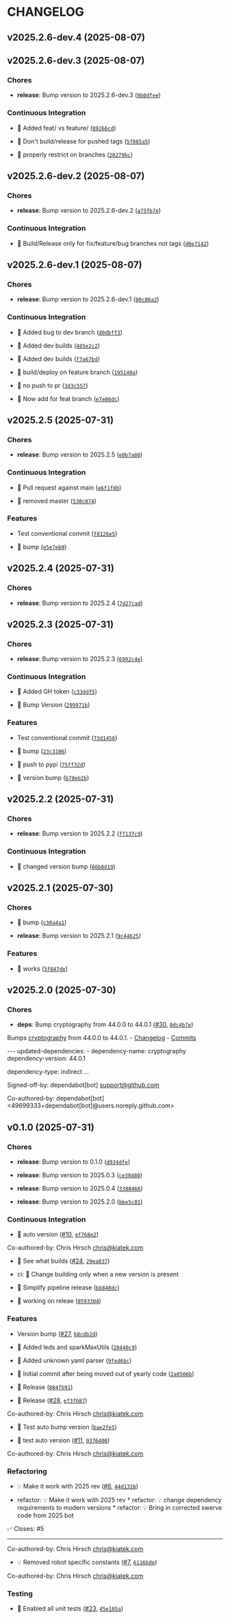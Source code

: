 # CHANGELOG


## v2025.2.6-dev.4 (2025-08-07)


## v2025.2.6-dev.3 (2025-08-07)

### Chores

- **release**: Bump version to 2025.2.6-dev.3
  ([`9b0dfee`](https://github.com/Raptacon/raptacon3200/commit/9b0dfeee2bdf29731610b7a102e1f862c169e004))

### Continuous Integration

- 🎡 Added feat/ vs feature/
  ([`89266cd`](https://github.com/Raptacon/raptacon3200/commit/89266cd55a6d4991e7d5b85bc99a94d82b342064))

- 🎡 Don't build/release for pushed tags
  ([`5f085a5`](https://github.com/Raptacon/raptacon3200/commit/5f085a5445b3e7ff3bc4ceebb66566926222f239))

- 🎡 properly restrict on branches
  ([`20279bc`](https://github.com/Raptacon/raptacon3200/commit/20279bcee2ed4aef719d8c8efd287060ed36a9cb))


## v2025.2.6-dev.2 (2025-08-07)

### Chores

- **release**: Bump version to 2025.2.6-dev.2
  ([`a75fb7e`](https://github.com/Raptacon/raptacon3200/commit/a75fb7e1218d16185a73cad0bd978394b91cca99))

### Continuous Integration

- 🎡 Build/Release only for fix/feature/bug branches not tags
  ([`d0e7142`](https://github.com/Raptacon/raptacon3200/commit/d0e714253f8423397e696e6ed4d0793f8e5d1475))


## v2025.2.6-dev.1 (2025-08-07)

### Chores

- **release**: Bump version to 2025.2.6-dev.1
  ([`80c86a2`](https://github.com/Raptacon/raptacon3200/commit/80c86a234dffd2d45b0c4a1b0a3176e761180c29))

### Continuous Integration

- 🎡 Added bug to dev branch
  ([`d0dbff3`](https://github.com/Raptacon/raptacon3200/commit/d0dbff30927ea2f671822f66f81775d9565da089))

- 🎡 Added dev builds
  ([`485e2c2`](https://github.com/Raptacon/raptacon3200/commit/485e2c2e58d643bcea9f1e319edc1accadeef729))

- 🎡 Added dev builds
  ([`f7a67bd`](https://github.com/Raptacon/raptacon3200/commit/f7a67bd8638a41a8bbc6d3bc296697e40c570c54))

- 🎡 build/deploy on feature branch
  ([`195140a`](https://github.com/Raptacon/raptacon3200/commit/195140a844ef2848656efedbffecdfeb3b077aac))

- 🎡 no push to pr
  ([`3d3c557`](https://github.com/Raptacon/raptacon3200/commit/3d3c557bd4807c787ffbea85c314615f3bc2a081))

- 🎡 Now add for feat branch
  ([`e7e86dc`](https://github.com/Raptacon/raptacon3200/commit/e7e86dc495366d209bc2322ba4afbb1186e169a9))


## v2025.2.5 (2025-07-31)

### Chores

- **release**: Bump version to 2025.2.5
  ([`e0b7a80`](https://github.com/Raptacon/raptacon3200/commit/e0b7a80289edbe61b5f04e417019d8a8571493a0))

### Continuous Integration

- 🎡 Pull request against main
  ([`e6f1f8b`](https://github.com/Raptacon/raptacon3200/commit/e6f1f8b4e8191f5f30bcec72430e9b487da3464a))

- 🎡 removed master
  ([`530c874`](https://github.com/Raptacon/raptacon3200/commit/530c874be4ad9f3ee59517b173267dd2e497cb45))

### Features

- Test conventional commit
  ([`f8126e5`](https://github.com/Raptacon/raptacon3200/commit/f8126e5afe12db0485c09905c89f246f1b9523db))

- 🎸 bump
  ([`e5e7eb9`](https://github.com/Raptacon/raptacon3200/commit/e5e7eb9183dbdbe59a97c68967d4689b52118be1))


## v2025.2.4 (2025-07-31)

### Chores

- **release**: Bump version to 2025.2.4
  ([`7d27cad`](https://github.com/Raptacon/raptacon3200/commit/7d27cad1e9a31db68738ebade714497294ab06fa))


## v2025.2.3 (2025-07-31)

### Chores

- **release**: Bump version to 2025.2.3
  ([`6992c4e`](https://github.com/Raptacon/raptacon3200/commit/6992c4ef5bc1d946da632566b2c75bc94276e578))

### Continuous Integration

- 🎡 Added GH token
  ([`c33ddf5`](https://github.com/Raptacon/raptacon3200/commit/c33ddf546190959790240bb51d7ef4615f30dd93))

- 🎡 Bump Version
  ([`299971b`](https://github.com/Raptacon/raptacon3200/commit/299971b2ee8290172acb99bb59f06a8f78f043f9))

### Features

- Test conventional commit
  ([`73d1456`](https://github.com/Raptacon/raptacon3200/commit/73d145686b3727ea3c6452d064defa6fdba28950))

- 🎸 bump
  ([`23c3106`](https://github.com/Raptacon/raptacon3200/commit/23c3106285d21558d5a936481f9a7663b486b107))

- 🎸 push to pypi
  ([`75ff32d`](https://github.com/Raptacon/raptacon3200/commit/75ff32d9d1fa740d40854c030394d68c603b5501))

- 🎸 version bump
  ([`b78eb2b`](https://github.com/Raptacon/raptacon3200/commit/b78eb2b097a3d4efc8d6b649af3bcadaccad5b3f))


## v2025.2.2 (2025-07-31)

### Chores

- **release**: Bump version to 2025.2.2
  ([`ff137c9`](https://github.com/Raptacon/raptacon3200/commit/ff137c962a0921eda86ae6fb6d0bc05861a15ac4))

### Continuous Integration

- 🎡 changed version bump
  ([`66b8d19`](https://github.com/Raptacon/raptacon3200/commit/66b8d190cdb95265ecedd1fca9374c19929472dc))


## v2025.2.1 (2025-07-30)

### Chores

- 🤖 bump
  ([`c30a4a1`](https://github.com/Raptacon/raptacon3200/commit/c30a4a12cf8abf8823ecd96b3cc78be7eb5df96b))

- **release**: Bump version to 2025.2.1
  ([`9c44b25`](https://github.com/Raptacon/raptacon3200/commit/9c44b2597e0a0f8967cf64c1f499f1e9ea6ef9b2))

### Features

- 🎸 works
  ([`5f847de`](https://github.com/Raptacon/raptacon3200/commit/5f847de7da13c78c8ce01009a33db56cc4b592ab))


## v2025.2.0 (2025-07-30)

### Chores

- **deps**: Bump cryptography from 44.0.0 to 44.0.1
  ([#30](https://github.com/Raptacon/raptacon3200/pull/30),
  [`0dc4b7e`](https://github.com/Raptacon/raptacon3200/commit/0dc4b7e3a32d160fece4d2ded743b1e534a439ae))

Bumps [cryptography](https://github.com/pyca/cryptography) from 44.0.0 to 44.0.1. -
  [Changelog](https://github.com/pyca/cryptography/blob/main/CHANGELOG.rst) -
  [Commits](https://github.com/pyca/cryptography/compare/44.0.0...44.0.1)

--- updated-dependencies: - dependency-name: cryptography dependency-version: 44.0.1

dependency-type: indirect ...

Signed-off-by: dependabot[bot] <support@github.com>

Co-authored-by: dependabot[bot] <49699333+dependabot[bot]@users.noreply.github.com>


## v0.1.0 (2025-07-31)

### Chores

- **release**: Bump version to 0.1.0
  ([`d934dfe`](https://github.com/Raptacon/raptacon3200/commit/d934dfe6544f0d17edaf6f2417e5b98c11120d44))

- **release**: Bump version to 2025.0.3
  ([`ce30480`](https://github.com/Raptacon/raptacon3200/commit/ce3048051ec03898e61d1e46005040abb5b71a03))

- **release**: Bump version to 2025.0.4
  ([`3388466`](https://github.com/Raptacon/raptacon3200/commit/3388466dca7c6033481e4dce874407a176ae13bb))

- **release**: Bump version to 2025.2.0
  ([`bbe5c01`](https://github.com/Raptacon/raptacon3200/commit/bbe5c01c8833d02f94842fa26cc899e815a738e0))

### Continuous Integration

- 🎡 auto version ([#10](https://github.com/Raptacon/raptacon3200/pull/10),
  [`ef768e2`](https://github.com/Raptacon/raptacon3200/commit/ef768e2c0be57a4c193a730c91cdb639f6452b7e))

Co-authored-by: Chris Hirsch <chris@kiatek.com>

- 🎡 See what builds ([#24](https://github.com/Raptacon/raptacon3200/pull/24),
  [`29ea837`](https://github.com/Raptacon/raptacon3200/commit/29ea837fe946469ab07da5dacb2989d72abd0836))

* ci: 🎡 Change building only when a new version is present

- 🎡 Simplify pipeline release
  ([`bb840dc`](https://github.com/Raptacon/raptacon3200/commit/bb840dc44c2fb263891e1b9c5f991ac7b7d332e1))

- 🎡 working on releae
  ([`8593304`](https://github.com/Raptacon/raptacon3200/commit/85933046b8c42c502dbc133955685723685a61ba))

### Features

- Version bump ([#27](https://github.com/Raptacon/raptacon3200/pull/27),
  [`b8cdb2d`](https://github.com/Raptacon/raptacon3200/commit/b8cdb2d622f437962ed329c18445b999cab84784))

- 🎸 Added leds and sparkMaxUtils
  ([`20440c9`](https://github.com/Raptacon/raptacon3200/commit/20440c957f857e26a00195b36495b4913621019f))

- 🎸 Added unknown yaml parser
  ([`9fed6bc`](https://github.com/Raptacon/raptacon3200/commit/9fed6bcf3633958974fe535f5bbc880152f654e3))

- 🎸 Initial commit after being moved out of yearly code
  ([`2a0506b`](https://github.com/Raptacon/raptacon3200/commit/2a0506bdded6dd575ebaafc012a683a810c98350))

- 🎸 Release
  ([`884fb91`](https://github.com/Raptacon/raptacon3200/commit/884fb91770590911bbaa9536beed28d3ad7e79dd))

- 🎸 Release ([#28](https://github.com/Raptacon/raptacon3200/pull/28),
  [`ef3fb87`](https://github.com/Raptacon/raptacon3200/commit/ef3fb87c98a9d0b3d6d778157a6d97e89f4c876f))

Co-authored-by: Chris Hirsch <chris@kiatek.com>

- 🎸 Test auto bump version
  ([`bae2fe5`](https://github.com/Raptacon/raptacon3200/commit/bae2fe5c479fc245f495f70ad92aa6ce041538c0))

- 🎸 test auto version ([#11](https://github.com/Raptacon/raptacon3200/pull/11),
  [`9376400`](https://github.com/Raptacon/raptacon3200/commit/9376400b6d15f043b7e6383bb5c27c505b2f985e))

Co-authored-by: Chris Hirsch <chris@kiatek.com>

### Refactoring

- 💡 Make it work with 2025 rev ([#6](https://github.com/Raptacon/raptacon3200/pull/6),
  [`44d131b`](https://github.com/Raptacon/raptacon3200/commit/44d131b390a09895cd1847978ee8213185223aac))

* refactor: 💡 Make it work with 2025 rev * refactor: 💡 change dependency requirements to modern
  versions * refactor: 💡 Bring in corrected swerve code from 2025 bot

✅ Closes: #5

---------

Co-authored-by: Chris Hirsch <chris@kiatek.com>

- 💡 Removed robot specific constants ([#7](https://github.com/Raptacon/raptacon3200/pull/7),
  [`6116bde`](https://github.com/Raptacon/raptacon3200/commit/6116bde106b0438afa56f0bd08483e24b7668f6e))

Co-authored-by: Chris Hirsch <chris@kiatek.com>

### Testing

- 💍 Enabled all unit tests ([#23](https://github.com/Raptacon/raptacon3200/pull/23),
  [`45e105a`](https://github.com/Raptacon/raptacon3200/commit/45e105a939aaaf4db5c0e1d1bbd8cb530f9c9672))
